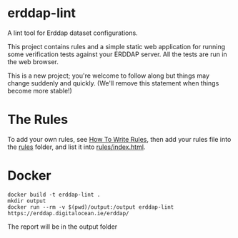# erddap-lint
A lint tool for Erddap dataset configurations.

This project contains rules and a simple static web application for running some verification tests against your ERDDAP server. All the tests are run in the web browser.

This is a new project; you're welcome to follow along but things may change suddenly and quickly. (We'll remove this statement when things become more stable!)

# The Rules
To add your own rules, see [How To Write Rules](WritingRules.md), then add your rules file into the [rules](rules/) folder, and list it into [rules/index.html](rules/index.html).

# Docker

```
docker build -t erddap-lint .
mkdir output
docker run --rm -v $(pwd)/output:/output erddap-lint https://erddap.digitalocean.ie/erddap/
```

The report will be in the output folder
